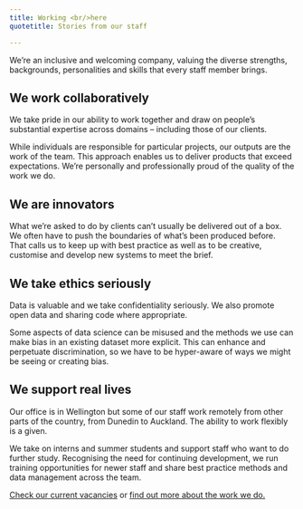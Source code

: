 ```yaml
---
title: Working <br/>here
quotetitle: Stories from our staff

---
```


We’re an inclusive and welcoming company, valuing the diverse strengths,
backgrounds, personalities and skills that every staff member brings.

## We work collaboratively

We take pride in our ability to work together and draw on people’s substantial
expertise across domains – including those of our clients.

While individuals are responsible for particular projects, our outputs are the
work of the team. This approach enables us to deliver products that exceed
expectations. We’re personally and professionally proud of the quality of the
work we do.

## We are innovators

What we’re asked to do by clients can’t usually be delivered out of a box. We
often have to push the boundaries of what’s been produced before. That calls us
to keep up with best practice as well as to be creative, customise and develop
new systems to meet the brief.

## We take ethics seriously

Data is valuable and we take confidentiality seriously. We also promote open
data and sharing code where appropriate.

Some aspects of data science can be misused and the methods we use can make bias
 in an existing dataset more explicit. This can enhance and perpetuate
 discrimination, so we have to be hyper-aware of ways we might be seeing or
 creating bias.

## We support real lives

Our office is in Wellington but some of our staff work remotely from other parts
 of the country, from Dunedin to Auckland. The ability to work flexibly is a given.

We take on interns and summer students and support staff who want to do further
study. Recognising the need for continuing development, we run training
opportunities for newer staff and share best practice methods and data
management across the team.

[Check our current vacancies](/vacancies) or [find out more about the work we do.](/work/)
